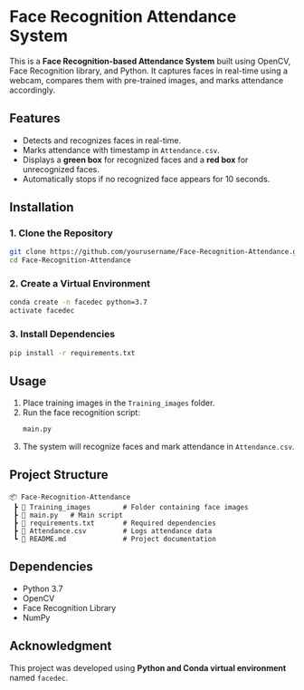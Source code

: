 # Face Recognition Attendance System

This is a **Face Recognition-based Attendance System** built using OpenCV, Face Recognition library, and Python. 
It captures faces in real-time using a webcam, compares them with pre-trained images, and marks attendance accordingly.

## Features
- Detects and recognizes faces in real-time.
- Marks attendance with timestamp in `Attendance.csv`.
- Displays a **green box** for recognized faces and a **red box** for unrecognized faces.
- Automatically stops if no recognized face appears for 10 seconds.

## Installation

### 1. Clone the Repository
```bash
git clone https://github.com/yourusername/Face-Recognition-Attendance.git
cd Face-Recognition-Attendance
```

### 2. Create a Virtual Environment
```bash
conda create -n facedec python=3.7
activate facedec
```

### 3. Install Dependencies
```bash
pip install -r requirements.txt
```

## Usage

1. Place training images in the `Training_images` folder. 
2. Run the face recognition script:
   ```bash
   main.py
   ```
3. The system will recognize faces and mark attendance in `Attendance.csv`.

## Project Structure
```
📦 Face-Recognition-Attendance
 ┣ 📂 Training_images        # Folder containing face images
 ┣ 📜 main.py   # Main script
 ┣ 📜 requirements.txt       # Required dependencies
 ┣ 📜 Attendance.csv         # Logs attendance data
 ┗ 📜 README.md              # Project documentation
```

## Dependencies
- Python 3.7
- OpenCV
- Face Recognition Library
- NumPy

## Acknowledgment
This project was developed using **Python and Conda virtual environment** named `facedec`.
